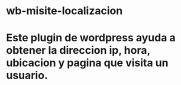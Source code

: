 # wb-misite-localizacion
# Este plugin de wordpress ayuda a obtener la direccion ip, hora, ubicacion y pagina que visita un usuario.
